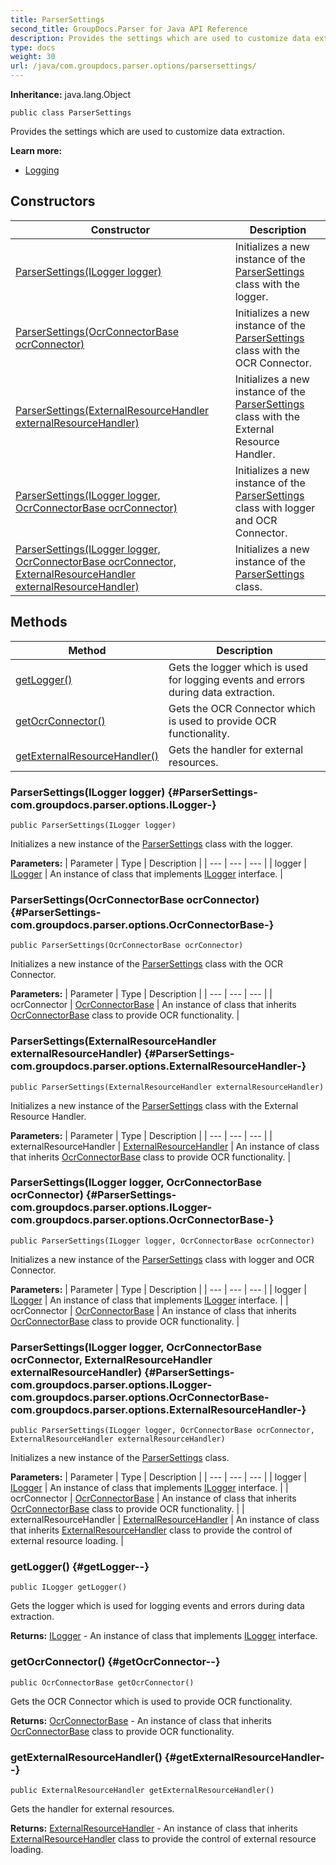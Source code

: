 ```yaml
---
title: ParserSettings
second_title: GroupDocs.Parser for Java API Reference
description: Provides the settings which are used to customize data extraction.
type: docs
weight: 30
url: /java/com.groupdocs.parser.options/parsersettings/
---
```

**Inheritance:**
java.lang.Object
```
public class ParserSettings
```

Provides the settings which are used to customize data extraction.

**Learn more:**

 *  [Logging][]


[Logging]: https://docs.groupdocs.com/display/parserjava/Logging
## Constructors

| Constructor | Description |
| --- | --- |
| [ParserSettings(ILogger logger)](#ParserSettings-com.groupdocs.parser.options.ILogger-) | Initializes a new instance of the [ParserSettings](../../com.groupdocs.parser.options/parsersettings) class with the logger. |
| [ParserSettings(OcrConnectorBase ocrConnector)](#ParserSettings-com.groupdocs.parser.options.OcrConnectorBase-) | Initializes a new instance of the [ParserSettings](../../com.groupdocs.parser.options/parsersettings) class with the OCR Connector. |
| [ParserSettings(ExternalResourceHandler externalResourceHandler)](#ParserSettings-com.groupdocs.parser.options.ExternalResourceHandler-) | Initializes a new instance of the [ParserSettings](../../com.groupdocs.parser.options/parsersettings) class with the External Resource Handler. |
| [ParserSettings(ILogger logger, OcrConnectorBase ocrConnector)](#ParserSettings-com.groupdocs.parser.options.ILogger-com.groupdocs.parser.options.OcrConnectorBase-) | Initializes a new instance of the [ParserSettings](../../com.groupdocs.parser.options/parsersettings) class with logger and OCR Connector. |
| [ParserSettings(ILogger logger, OcrConnectorBase ocrConnector, ExternalResourceHandler externalResourceHandler)](#ParserSettings-com.groupdocs.parser.options.ILogger-com.groupdocs.parser.options.OcrConnectorBase-com.groupdocs.parser.options.ExternalResourceHandler-) | Initializes a new instance of the [ParserSettings](../../com.groupdocs.parser.options/parsersettings) class. |
## Methods

| Method | Description |
| --- | --- |
| [getLogger()](#getLogger--) | Gets the logger which is used for logging events and errors during data extraction. |
| [getOcrConnector()](#getOcrConnector--) | Gets the OCR Connector which is used to provide OCR functionality. |
| [getExternalResourceHandler()](#getExternalResourceHandler--) | Gets the handler for external resources. |
### ParserSettings(ILogger logger) {#ParserSettings-com.groupdocs.parser.options.ILogger-}
```
public ParserSettings(ILogger logger)
```


Initializes a new instance of the [ParserSettings](../../com.groupdocs.parser.options/parsersettings) class with the logger.

**Parameters:**
| Parameter | Type | Description |
| --- | --- | --- |
| logger | [ILogger](../../com.groupdocs.parser.options/ilogger) | An instance of class that implements [ILogger](../../com.groupdocs.parser.options/ilogger) interface. |

### ParserSettings(OcrConnectorBase ocrConnector) {#ParserSettings-com.groupdocs.parser.options.OcrConnectorBase-}
```
public ParserSettings(OcrConnectorBase ocrConnector)
```


Initializes a new instance of the [ParserSettings](../../com.groupdocs.parser.options/parsersettings) class with the OCR Connector.

**Parameters:**
| Parameter | Type | Description |
| --- | --- | --- |
| ocrConnector | [OcrConnectorBase](../../com.groupdocs.parser.options/ocrconnectorbase) | An instance of class that inherits [OcrConnectorBase](../../com.groupdocs.parser.options/ocrconnectorbase) class to provide OCR functionality. |

### ParserSettings(ExternalResourceHandler externalResourceHandler) {#ParserSettings-com.groupdocs.parser.options.ExternalResourceHandler-}
```
public ParserSettings(ExternalResourceHandler externalResourceHandler)
```


Initializes a new instance of the [ParserSettings](../../com.groupdocs.parser.options/parsersettings) class with the External Resource Handler.

**Parameters:**
| Parameter | Type | Description |
| --- | --- | --- |
| externalResourceHandler | [ExternalResourceHandler](../../com.groupdocs.parser.options/externalresourcehandler) | An instance of class that inherits [OcrConnectorBase](../../com.groupdocs.parser.options/ocrconnectorbase) class to provide OCR functionality. |

### ParserSettings(ILogger logger, OcrConnectorBase ocrConnector) {#ParserSettings-com.groupdocs.parser.options.ILogger-com.groupdocs.parser.options.OcrConnectorBase-}
```
public ParserSettings(ILogger logger, OcrConnectorBase ocrConnector)
```


Initializes a new instance of the [ParserSettings](../../com.groupdocs.parser.options/parsersettings) class with logger and OCR Connector.

**Parameters:**
| Parameter | Type | Description |
| --- | --- | --- |
| logger | [ILogger](../../com.groupdocs.parser.options/ilogger) | An instance of class that implements [ILogger](../../com.groupdocs.parser.options/ilogger) interface. |
| ocrConnector | [OcrConnectorBase](../../com.groupdocs.parser.options/ocrconnectorbase) | An instance of class that inherits [OcrConnectorBase](../../com.groupdocs.parser.options/ocrconnectorbase) class to provide OCR functionality. |

### ParserSettings(ILogger logger, OcrConnectorBase ocrConnector, ExternalResourceHandler externalResourceHandler) {#ParserSettings-com.groupdocs.parser.options.ILogger-com.groupdocs.parser.options.OcrConnectorBase-com.groupdocs.parser.options.ExternalResourceHandler-}
```
public ParserSettings(ILogger logger, OcrConnectorBase ocrConnector, ExternalResourceHandler externalResourceHandler)
```


Initializes a new instance of the [ParserSettings](../../com.groupdocs.parser.options/parsersettings) class.

**Parameters:**
| Parameter | Type | Description |
| --- | --- | --- |
| logger | [ILogger](../../com.groupdocs.parser.options/ilogger) | An instance of class that implements [ILogger](../../com.groupdocs.parser.options/ilogger) interface. |
| ocrConnector | [OcrConnectorBase](../../com.groupdocs.parser.options/ocrconnectorbase) | An instance of class that inherits [OcrConnectorBase](../../com.groupdocs.parser.options/ocrconnectorbase) class to provide OCR functionality. |
| externalResourceHandler | [ExternalResourceHandler](../../com.groupdocs.parser.options/externalresourcehandler) | An instance of class that inherits [ExternalResourceHandler](../../com.groupdocs.parser.options/externalresourcehandler) class to provide the control of external resource loading. |

### getLogger() {#getLogger--}
```
public ILogger getLogger()
```


Gets the logger which is used for logging events and errors during data extraction.

**Returns:**
[ILogger](../../com.groupdocs.parser.options/ilogger) - An instance of class that implements [ILogger](../../com.groupdocs.parser.options/ilogger) interface.
### getOcrConnector() {#getOcrConnector--}
```
public OcrConnectorBase getOcrConnector()
```


Gets the OCR Connector which is used to provide OCR functionality.

**Returns:**
[OcrConnectorBase](../../com.groupdocs.parser.options/ocrconnectorbase) - An instance of class that inherits [OcrConnectorBase](../../com.groupdocs.parser.options/ocrconnectorbase) class to provide OCR functionality.
### getExternalResourceHandler() {#getExternalResourceHandler--}
```
public ExternalResourceHandler getExternalResourceHandler()
```


Gets the handler for external resources.

**Returns:**
[ExternalResourceHandler](../../com.groupdocs.parser.options/externalresourcehandler) - An instance of class that inherits [ExternalResourceHandler](../../com.groupdocs.parser.options/externalresourcehandler) class to provide the control of external resource loading.
